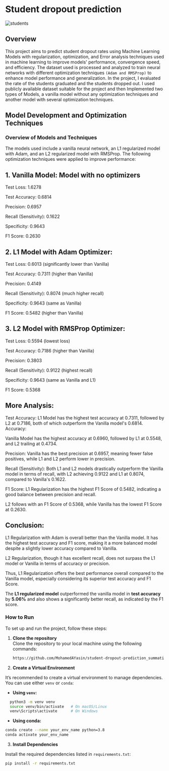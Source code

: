 # Student dropout prediction

![students](https://github.com/user-attachments/assets/63296c73-5b0a-43dc-961a-27b44be53216)

## Overview

This project aims to predict student dropout rates using Machine Learning Models with regularization, optimization, and Error analysis techniques used in machine learning to improve models' performance, convergence speed, and efficiency. The dataset used is processed and analyzed to train neural networks with different optimization techniques `(Adam and RMSProp)` to enhance model performance and generalization. In the project, I evaluated the rate of the students graduated and the students dropped out. I used publicly available dataset suitable for the project and then Implemented two types of Models, a vanilla model without any optimization techniques and another model with several optimization techniques.

## Model Development and Optimization Techniques

### Overview of Models and Techniques

The models used include a vanilla neural network, an L1 regularized model with Adam, and an L2 regularized model with RMSProp. The following optimization techniques were applied to improve performance:


## 1. Vanilla Model: Model with no optimizers

Test Loss: 1.6278

Test Accuracy: 0.6814

Precision: 0.6957

Recall (Sensitivity): 0.1622

Specificity: 0.9643

F1 Score: 0.2630

## 2. L1 Model with Adam Optimizer:

Test Loss: 0.6013 (significantly lower than Vanilla)

Test Accuracy: 0.7311 (higher than Vanilla)

Precision: 0.4149

Recall (Sensitivity): 0.8074 (much higher recall)

Specificity: 0.9643 (same as Vanilla)

F1 Score: 0.5482 (higher than Vanilla)

## 3. L2 Model with RMSProp Optimizer:

Test Loss: 0.5594 (lowest loss)

Test Accuracy: 0.7186 (higher than Vanilla)

Precision: 0.3803

Recall (Sensitivity): 0.9122 (highest recall)

Specificity: 0.9643 (same as Vanilla and L1)

F1 Score: 0.5368

## More Analysis:

Test Accuracy: L1 Model has the highest test accuracy at 0.7311, followed by L2 at 0.7186, both of which outperform the Vanilla model's 0.6814. Accuracy:

Vanilla Model has the highest accuracy at 0.6960, followed by L1 at 0.5548, and L2 trailing at 0.4734.

Precision: Vanilla has the best precision at 0.6957, meaning fewer false positives, while L1 and L2 perform lower in precision.

Recall (Sensitivity): Both L1 and L2 models drastically outperform the Vanilla model in terms of recall, with L2 achieving 0.9122 and L1 at 0.8074, compared to Vanilla's 0.1622.

F1 Score: L1 Regularization has the highest F1 Score of 0.5482, indicating a good balance between precision and recall.

L2 follows with an F1 Score of 0.5368, while Vanilla has the lowest F1 Score at 0.2630.

  ## Conclusion:

L1 Regularization with Adam is overall better than the Vanilla model. It has the highest test accuracy and F1 score, making it a more balanced model despite a slightly lower accuracy compared to Vanilla.

L2 Regularization, though it has excellent recall, does not surpass the L1 model or Vanilla in terms of accuracy or precision.

Thus, L1 Regularization offers the best performance overall compared to the Vanilla model, especially considering its superior test accuracy and F1 Score.

The **L1 regularized model** outperformed the vanilla model in **test accuracy** by **5.06%** and also shows a significantly better recall, as indicated by the F1 score.


### How to Run

To set up and run the project, follow these steps:

1. **Clone the repository**  
   Clone the repository to your local machine using the following commands:

   ```bash
   https://github.com/MohamedAYasin/student-dropout-prediction_summative.git
   
   ```

2. **Create a Virtual Environment**

It’s recommended to create a virtual environment to manage dependencies. You can use either `venv` or `conda`:

- **Using `venv`:**

```bash
  python3 -m venv venv
  source venv/bin/activate   # On macOS/Linux
  venv\Scripts\activate      # On Windows
```

- **Using conda:**

```bash
conda create --name your_env_name python=3.8
conda activate your_env_name
```

3. **Install Dependencies**

Install the required dependencies listed in `requirements.txt`:

```bash
pip install -r requirements.txt
```

